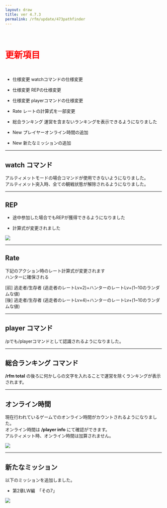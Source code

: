 ```yaml
---
layout: draw
title: ver 4.7.3
permalink: /rfm/update/473pathfinder
---
```


<br>
<h1 id="1"><font color="red">更新項目</font></h1><br>

+ <span class="red-badge">仕様変更</span> watchコマンドの仕様変更

+ <span class="red-badge">仕様変更</span> REPの仕様変更

+ <span class="red-badge">仕様変更</span> playerコマンドの仕様変更

+ <span class="red-badge">Rate</span> レートの計算式を一部変更

+ <span class="blue-badge">総合ランキング</span> 運営を含まないランキングを表示できるようになりました

+ <span class="blue-badge">New</span> プレイヤーオンライン時間の追加

+ <span class="green-badge">New</span> 新たなミッションの追加
 




---------------------  
## watch コマンド

アルティメットモードの場合コマンドが使用できないようになりました。<br>
アルティメット突入時、全ての観戦状態が解除されるようになりました。  

---------------------  
## REP

 + 途中参加した場合でもREPが獲得できるようになりました
 
 + 計算式が変更されました
 
 <a><img src="http://web.njj12.net/public/images/rep20180106.jpg"></a><br>

---------------------  
## Rate
下記のアクション時のレート計算式が変更されます<br>
ハンターに確保される	

[前] 逃走者/生存者	(逃走者のレートLv×2)+ハンターのレートLv+(1~10のランダムな値)  
[後] 逃走者/生存者 (逃走者のレートLv×4)+ハンターのレートLv+(1~10のランダムな値)

--------------------- 
## player コマンド

/pでも/playerコマンドとして認識されるようになりました。

---------------------------
## 総合ランキング コマンド

**/rfm total** 
の後ろに何かしらの文字を入れることで運営を除くランキングが表示されます。  

---------------------  
## オンライン時間  

現在行われているゲームでのオンライン時間がカウントされるようになりました。<br>
オンライン時間は **/player info** にて確認ができます。<br>
アルティメット時、オンライン時間は加算されません。<br>

 <a><img src="http://web.njj12.net/public/images/onlinetime20181006.jpg"></a><br>

---------------------  
## 新たなミッション  
以下のミッションを追加しました。

+ 第2章LW編　「その7」

<a><img src="http://web.njj12.net/public/images/lw7-3.png"></a><br>
  
